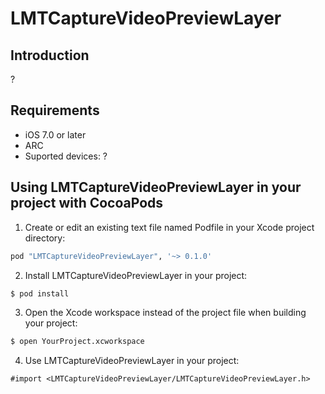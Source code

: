 # LMTCaptureVideoPreviewLayer

## Introduction

?

## Requirements

* iOS 7.0 or later
* ARC
* Suported devices: ?

## Using LMTCaptureVideoPreviewLayer in your project with CocoaPods

1. Create or edit an existing text file named Podfile in your Xcode project directory:

```ruby
pod "LMTCaptureVideoPreviewLayer", '~> 0.1.0'
```

2. Install LMTCaptureVideoPreviewLayer in your project:

```bash
$ pod install
```

3. Open the Xcode workspace instead of the project file when building your project:

```bash
$ open YourProject.xcworkspace
```

4. Use LMTCaptureVideoPreviewLayer in your project:

```obj-c
#import <LMTCaptureVideoPreviewLayer/LMTCaptureVideoPreviewLayer.h>
```


